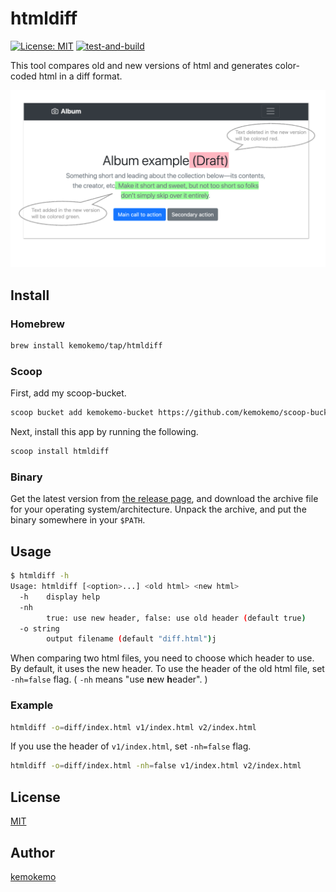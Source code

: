 # htmldiff

[![License: MIT](https://img.shields.io/badge/License-MIT-blue.svg)](https://opensource.org/licenses/MIT) [![test-and-build](https://github.com/kemokemo/htmldiff/actions/workflows/test-and-build.yml/badge.svg)](https://github.com/kemokemo/htmldiff/actions/workflows/test-and-build.yml)

This tool compares old and new versions of html and generates color-coded html in a diff format.

![htmldiff-samle](images/htmldiff-sample.png)

## Install

### Homebrew

```sh
brew install kemokemo/tap/htmldiff
```

### Scoop

First, add my scoop-bucket.

```sh
scoop bucket add kemokemo-bucket https://github.com/kemokemo/scoop-bucket.git
```

Next, install this app by running the following.

```sh
scoop install htmldiff
```

### Binary

Get the latest version from [the release page](https://github.com/kemokemo/htmldiff/releases/latest), and download the archive file for your operating system/architecture. Unpack the archive, and put the binary somewhere in your `$PATH`.

## Usage

```sh
$ htmldiff -h
Usage: htmldiff [<option>...] <old html> <new html>
  -h	display help
  -nh
    	true: use new header, false: use old header (default true)
  -o string
    	output filename (default "diff.html")j
```

When comparing two html files, you need to choose which header to use. By default, it uses the new header. To use the header of the old html file, set `-nh=false` flag. ( `-nh` means "use **n**ew **h**eader". )

### Example

```sh
htmldiff -o=diff/index.html v1/index.html v2/index.html
```

If you use the header of `v1/index.html`, set `-nh=false` flag.

```sh
htmldiff -o=diff/index.html -nh=false v1/index.html v2/index.html
```

## License

[MIT](https://github.com/kemokemo/htmldiff/blob/main/LICENSE)

## Author

[kemokemo](https://github.com/kemokemo)

